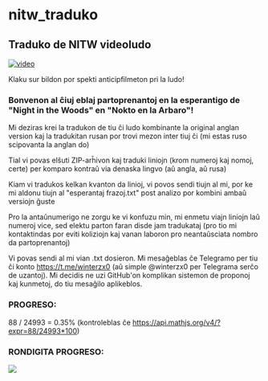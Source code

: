 # nitw_traduko
## Traduko de NITW videoludo

[![video](http://www.nightinthewoods.com/images/banner.jpg)](https://www.youtube.com/watch?v=u17kM8oSz3k)

Klaku sur bildon por spekti anticipfilmeton pri la ludo!

### Bonvenon al ĉiuj eblaj partoprenantoj en la esperantigo de "Night in the Woods" en "Nokto en la Arbaro"!

Mi deziras krei la tradukon de tiu ĉi ludo kombinante la original anglan version kaj la tradukitan rusan por trovi mezon inter tiuj ĉi (mi estas ruso scipovanta la anglan do)

Tial vi povas elŝuti ZIP-arĥivon kaj traduki liniojn (krom numeroj kaj nomoj, certe) per komparo kontraû via denaska lingvo (aû angla, aû rusa)

Kiam vi tradukos kelkan kvanton da linioj, vi povos sendi tiujn al mi, por ke mi aldonu tiujn al "esperantaj frazoj.txt" post analizo por kombini ambaû versiojn ĝuste

Pro la antaûnumerigo ne zorgu ke vi konfuzu min, mi enmetu viajn liniojn laû numeroj vice, sed elektu parton faran disde jam tradukataj (pro tio mi kontaktindas por eviti koliziojn kaj vanan laboron pro neantaûsciata nombro da partoprenantoj)

Vi povas sendi al mi vian .txt dosieron. Mi mesaĝeblas ĉe Telegramo per tiu ĉi konto https://t.me/winterzx0 (aû simple @winterzx0 per Telegrama serĉo de uzantoj). Mi decidis ne uzi GitHub'on komplikan sistemon de proponoj kaj kunmetoj, do tiu mesaĝilo aplikeblos.

### PROGRESO:

88 / 24993 = 0.35% (kontroleblas ĉe https://api.mathjs.org/v4/?expr=88/24993*100)

### RONDIGITA PROGRESO:

![](https://geps.dev/progress/0)